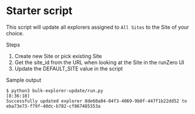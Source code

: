 # Starter script

This script will update all explorers assigned to `All Sites` to the Site of your choice. 

Steps
1. Create new Site or pick existing Site
2. Get the site_id from the URL when looking at the Site in the runZero UI
3. Update the DEFAULT_SITE value in the script

Sample output 
```
$ python3 bulk-explorer-update/run.py                                                                                                                  [8:36:18]
Successfully updated explorer 8de60a04-04f3-4069-9b0f-447f1b22dd52 to eba73e73-f79f-40dc-b782-cf867485353a
```
